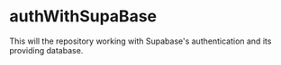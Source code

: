 # authWithSupaBase
This will the repository working with Supabase's authentication and its providing database.  
